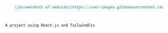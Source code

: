 ```markdown
    ![Screenshots of website](https://user-images.githubusercontent.com/65420004/180659905-25df4a63-6f62-4a09-85a5-86803d7796b2.jpg)
    ```


A project using React.js and TailwindCss
